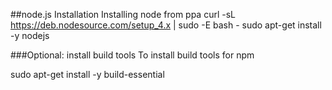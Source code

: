 ##node.js Installation
Installing node from ppa
curl -sL https://deb.nodesource.com/setup_4.x | sudo -E bash - sudo apt-get install -y nodejs

###Optional: install build tools
To install build tools for npm

sudo apt-get install -y build-essential
